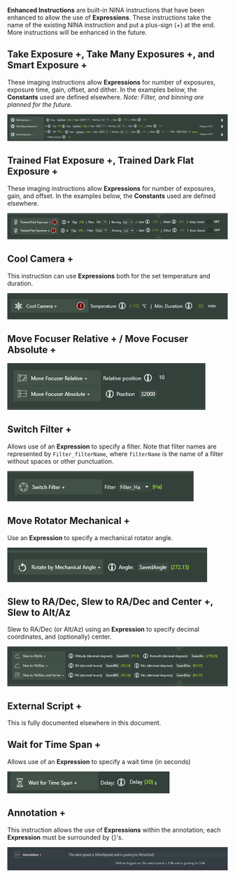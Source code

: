 
**Enhanced Instructions** are built-in NINA instructions that have been enhanced to allow the use of **Expressions**.  These instructions take the name of the existing NINA instruction and put a plus-sign (+) at the end.  More instructions will be enhanced in the future.

## Take Exposure +, Take Many Exposures +, and Smart Exposure +

These imaging instructions allow **Expressions** for number of exposures, exposure time, gain, offset, and dither.  In the examples below, the **Constants** used are defined elsewhere. *Note: Filter, and binning are planned for the future.*

![](Exposure.png)

## Trained Flat Exposure +, Trained Dark Flat Exposure +

These imaging instructions allow **Expressions** for number of exposures, gain, and offset.  In the examples below, the **Constants** used are defined elsewhere. 

![](Trained.png)

## Cool Camera +

This instruction can use **Expressions** both for the set temperature and duration.

![](Cool.png)

## Move Focuser Relative + / Move Focuser Absolute +

![](Focus.png)

## Switch Filter +

Allows use of an **Expression** to specify a filter.   Note that filter names are represented by `Filter_filterName`, where `filterName` is the name of a filter without spaces or other punctuation.

![](SwitchFilter.png)

## Move Rotator Mechanical +

Use an **Expression** to specify a mechanical rotator angle.

![](Rotate.png)

## Slew to RA/Dec, Slew to RA/Dec and Center +, Slew to Alt/Az

Slew to RA/Dec (or Alt/Az) using an **Expression** to specify decimal coordinates, and (optionally) center.

![](Slew.png)


## External Script +

This is fully documented elsewhere in this document.

## Wait for Time Span +

Allows use of an **Expression** to specify a wait time (in seconds)

![](WaitTimeSPan.png)

## Annotation +

This instruction allows the use of **Expressions** within the annotation; each **Expression** must be surrounded by {}'s.

![](Annotation.png)

